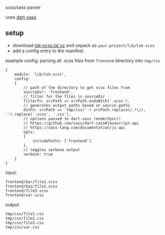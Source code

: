 scss/sass parser

uses [dart-sass](https://github.com/sass/dart-sass)

## setup

- download [tsk-scss.tar.xz](https://github.com/r1vn/tsk-scss/raw/master/tsk-scss.tar.xz) and unpack as `your-project/lib/tsk-scss`
- add a config entry to the manifest

example config: parsing all .scss files from `frontend` directory into `tmp/css`

```
{
    module: 'lib/tsk-scss',
    config:
    {
        // path of the directory to get scss files from
        sourceDir: 'frontend',
        // filter for the files in sourceDir
        filterFn: srcPath => srcPath.endsWith('.scss'),
        // generates output paths based on source paths
        dstFn: srcPath => 'tmp/css/' + srcPath.replace(/.*\//, '').replace('.scss', '.css'),
        // options passed to dart-sass renderSync()
        // https://github.com/sass/dart-sass#javascript-api
        // https://sass-lang.com/documentation/js-api
        opts:
        {
            includePaths: ['frontend']
        },
        // toggles verbose output
        verbose: true
    }
}
```

input:

```
frontend/bar/file1.scss
frontend/baz/file2.scss
frontend/file3.scss
frontend/var.scss
```

output:

```
tmp/css/file1.css
tmp/css/file2.css
tmp/css/file3.css
tmp/css/var.css
```